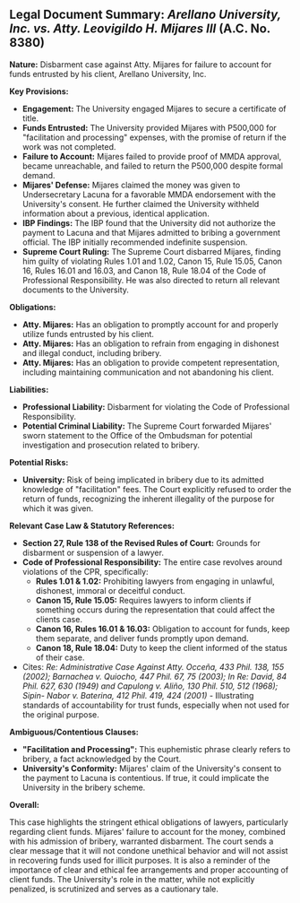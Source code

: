 ## Legal Document Summary: *Arellano University, Inc. vs. Atty. Leovigildo H. Mijares III* (A.C. No. 8380)

**Nature:** Disbarment case against Atty. Mijares for failure to account for funds entrusted by his client, Arellano University, Inc.

**Key Provisions:**

*   **Engagement:** The University engaged Mijares to secure a certificate of title.
*   **Funds Entrusted:** The University provided Mijares with P500,000 for "facilitation and processing" expenses, with the promise of return if the work was not completed.
*   **Failure to Account:** Mijares failed to provide proof of MMDA approval, became unreachable, and failed to return the P500,000 despite formal demand.
*   **Mijares' Defense:** Mijares claimed the money was given to Undersecretary Lacuna for a favorable MMDA endorsement with the University's consent. He further claimed the University withheld information about a previous, identical application.
*   **IBP Findings:** The IBP found that the University did not authorize the payment to Lacuna and that Mijares admitted to bribing a government official. The IBP initially recommended indefinite suspension.
*   **Supreme Court Ruling:** The Supreme Court disbarred Mijares, finding him guilty of violating Rules 1.01 and 1.02, Canon 15, Rule 15.05, Canon 16, Rules 16.01 and 16.03, and Canon 18, Rule 18.04 of the Code of Professional Responsibility. He was also directed to return all relevant documents to the University.

**Obligations:**

*   **Atty. Mijares:** Has an obligation to promptly account for and properly utilize funds entrusted by his client.
*   **Atty. Mijares:** Has an obligation to refrain from engaging in dishonest and illegal conduct, including bribery.
*   **Atty. Mijares:** Has an obligation to provide competent representation, including maintaining communication and not abandoning his client.

**Liabilities:**

*   **Professional Liability:** Disbarment for violating the Code of Professional Responsibility.
*   **Potential Criminal Liability:** The Supreme Court forwarded Mijares' sworn statement to the Office of the Ombudsman for potential investigation and prosecution related to bribery.

**Potential Risks:**

*   **University:** Risk of being implicated in bribery due to its admitted knowledge of "facilitation" fees. The Court explicitly refused to order the return of funds, recognizing the inherent illegality of the purpose for which it was given.

**Relevant Case Law & Statutory References:**

*   **Section 27, Rule 138 of the Revised Rules of Court:** Grounds for disbarment or suspension of a lawyer.
*   **Code of Professional Responsibility:** The entire case revolves around violations of the CPR, specifically:
    *   **Rules 1.01 & 1.02:** Prohibiting lawyers from engaging in unlawful, dishonest, immoral or deceitful conduct.
    *   **Canon 15, Rule 15.05:** Requires lawyers to inform clients if something occurs during the representation that could affect the clients case.
    *   **Canon 16, Rules 16.01 & 16.03:** Obligation to account for funds, keep them separate, and deliver funds promptly upon demand.
    *   **Canon 18, Rule 18.04:** Duty to keep the client informed of the status of their case.
*   Cites: *Re: Administrative Case Against Atty. Occeña, 433 Phil. 138, 155 (2002); Barnachea v. Quiocho, 447 Phil. 67, 75 (2003); In Re: David, 84 Phil. 627, 630 (1949) and Capulong v. Aliño, 130 Phil. 510, 512 (1968); Sipin- Nabor v. Baterina, 412 Phil. 419, 424 (2001)* - Illustrating standards of accountability for trust funds, especially when not used for the original purpose.

**Ambiguous/Contentious Clauses:**

*   **"Facilitation and Processing":** This euphemistic phrase clearly refers to bribery, a fact acknowledged by the Court.
*   **University's Conformity:** Mijares' claim of the University's consent to the payment to Lacuna is contentious. If true, it could implicate the University in the bribery scheme.

**Overall:**

This case highlights the stringent ethical obligations of lawyers, particularly regarding client funds. Mijares' failure to account for the money, combined with his admission of bribery, warranted disbarment. The court sends a clear message that it will not condone unethical behavior and will not assist in recovering funds used for illicit purposes. It is also a reminder of the importance of clear and ethical fee arrangements and proper accounting of client funds. The University's role in the matter, while not explicitly penalized, is scrutinized and serves as a cautionary tale.
